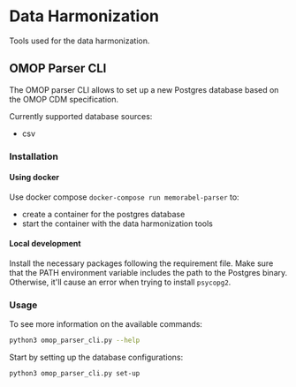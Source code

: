 # Data Harmonization

Tools used for the data harmonization.

## OMOP Parser CLI

The OMOP parser CLI allows to set up a new Postgres database based on the OMOP CDM specification.

Currently supported database sources:
- csv

### Installation

#### Using docker

Use docker compose `docker-compose run memorabel-parser` to:
- create a container for the postgres database
- start the container with the data harmonization tools

#### Local development

Install the necessary packages following the requirement file.
Make sure that the PATH environment variable includes the path to the Postgres binary.
Otherwise, it'll cause an error when trying to install `psycopg2`.

### Usage

To see more information on the available commands:

```bash
python3 omop_parser_cli.py --help
```

Start by setting up the database configurations:

```bash
python3 omop_parser_cli.py set-up
```
